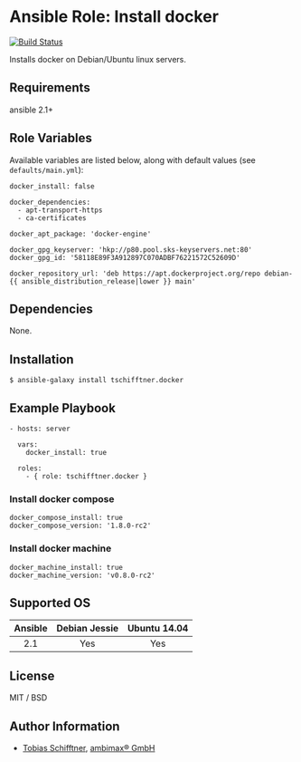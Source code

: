 # Ansible Role: Install docker

[![Build Status](https://travis-ci.org/tschifftner/ansible-role-docker.svg)](https://travis-ci.org/tschifftner/ansible-role-docker)

Installs docker on Debian/Ubuntu linux servers.

## Requirements

ansible 2.1+

## Role Variables

Available variables are listed below, along with default values (see `defaults/main.yml`):

```
docker_install: false

docker_dependencies:
  - apt-transport-https
  - ca-certificates

docker_apt_package: 'docker-engine'

docker_gpg_keyserver: 'hkp://p80.pool.sks-keyservers.net:80'
docker_gpg_id: '58118E89F3A912897C070ADBF76221572C52609D'

docker_repository_url: 'deb https://apt.dockerproject.org/repo debian-{{ ansible_distribution_release|lower }} main'
```

## Dependencies

None.

## Installation

```
$ ansible-galaxy install tschifftner.docker
```

## Example Playbook

    - hosts: server
    
      vars:
        docker_install: true

      roles:
        - { role: tschifftner.docker }

### Install docker compose

```
docker_compose_install: true
docker_compose_version: '1.8.0-rc2'
```

### Install docker machine

```
docker_machine_install: true
docker_machine_version: 'v0.8.0-rc2'
```

## Supported OS
Ansible          | Debian Jessie    | Ubuntu 14.04
:--------------: | :--------------: | :-------------:
2.1              | Yes              | Yes

## License

MIT / BSD

## Author Information

 - [Tobias Schifftner](https://twitter.com/tschifftner), [ambimax® GmbH](https://www.ambimax.de)